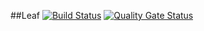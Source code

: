 ##Leaf
[![Build Status](https://travis-ci.com/leaf-app/leaf.svg?branch=master)](https://travis-ci.com/leaf-app/leaf)
[![Quality Gate Status](https://sonarcloud.io/api/project_badges/measure?project=leaf-app_leaf&metric=alert_status)](https://sonarcloud.io/dashboard?id=leaf-app_leaf)

